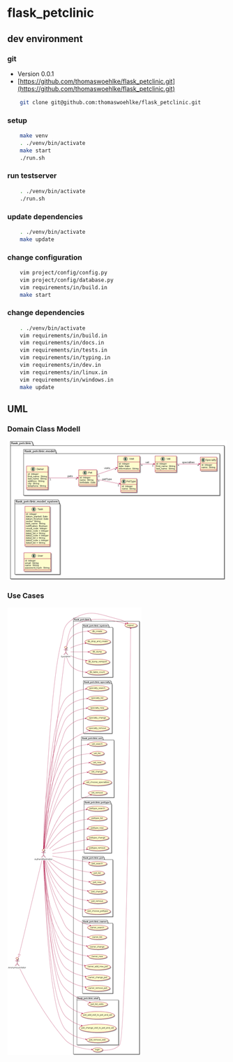 # flask_petclinic

## dev environment

### git
* Version 0.0.1
* [https://github.com/thomaswoehlke/flask_petclinic.git](https://github.com/thomaswoehlke/flask_petclinic.git)

````bash
    git clone git@github.com:thomaswoehlke/flask_petclinic.git
````

### setup

````bash
    make venv
    . ./venv/bin/activate
    make start
    ./run.sh
````

### run testserver

````bash
    . ./venv/bin/activate
    ./run.sh
````

### update dependencies

````bash
    . ./venv/bin/activate
    make update
 ````

### change configuration

````bash
    vim project/config/config.py
    vim project/config/database.py
    vim requirements/in/build.in
    make start
````

### change dependencies

````bash
    . ./venv/bin/activate
    vim requirements/in/build.in
    vim requirements/in/docs.in
    vim requirements/in/tests.in
    vim requirements/in/typing.in
    vim requirements/in/dev.in
    vim requirements/in/linux.in
    vim requirements/in/windows.in
    make update
````

## UML

### Domain Class Modell

![Domain_Class_Modell](docs/uml/Domain_Class_Modell.png)

### Use Cases

![use_cases_all](docs/uml/use_cases.png)
